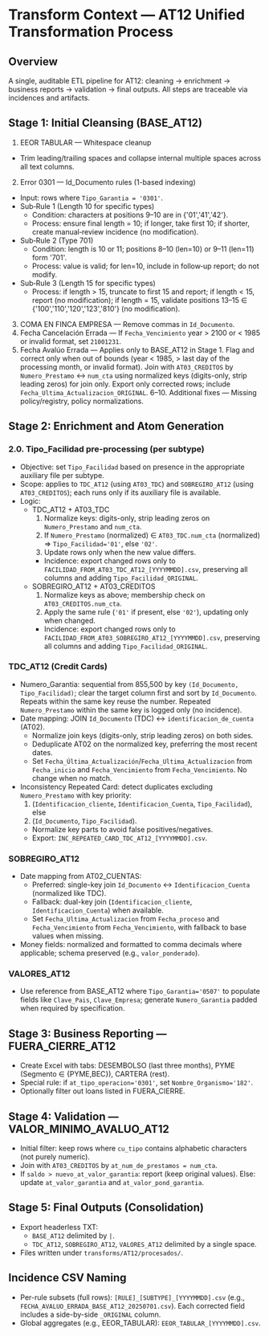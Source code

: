 # Transform Context — AT12 Unified Transformation Process

## Overview
A single, auditable ETL pipeline for AT12: cleaning → enrichment → business reports → validation → final outputs. All steps are traceable via incidences and artifacts.

## Stage 1: Initial Cleansing (BASE_AT12)
1. EEOR TABULAR — Whitespace cleanup
- Trim leading/trailing spaces and collapse internal multiple spaces across all text columns.
2. Error 0301 — Id_Documento rules (1-based indexing)
- Input: rows where `Tipo_Garantia = '0301'`.
- Sub‑Rule 1 (Length 10 for specific types)
  - Condition: characters at positions 9–10 are in {'01','41','42'}.
  - Process: ensure final length = 10; if longer, take first 10; if shorter, create manual‑review incidence (no modification).
- Sub‑Rule 2 (Type 701)
  - Condition: length is 10 or 11; positions 8–10 (len=10) or 9–11 (len=11) form '701'.
  - Process: value is valid; for len=10, include in follow‑up report; do not modify.
- Sub‑Rule 3 (Length 15 for specific types)
  - Process: if length > 15, truncate to first 15 and report; if length < 15, report (no modification); if length = 15, validate positions 13–15 ∈ {'100','110','120','123','810'} (no modification).
3. COMA EN FINCA EMPRESA — Remove commas in `Id_Documento`.
4. Fecha Cancelación Errada — If `Fecha_Vencimiento` year > 2100 or < 1985 or invalid format, set `21001231`.
5. Fecha Avalúo Errada — Applies only to BASE_AT12 in Stage 1. Flag and correct only when out of bounds (year < 1985, > last day of the processing month, or invalid format). Join with `AT03_CREDITOS` by `Numero_Prestamo` ↔ `num_cta` using normalized keys (digits-only, strip leading zeros) for join only. Export only corrected rows; include `Fecha_Ultima_Actualizacion_ORIGINAL`.
6–10. Additional fixes — Missing policy/registry, policy normalizations.

## Stage 2: Enrichment and Atom Generation

### 2.0. Tipo_Facilidad pre-processing (per subtype)
- Objective: set `Tipo_Facilidad` based on presence in the appropriate auxiliary file per subtype.
- Scope: applies to `TDC_AT12` (using `AT03_TDC`) and `SOBREGIRO_AT12` (using `AT03_CREDITOS`); each runs only if its auxiliary file is available.
- Logic:
  - TDC_AT12 + AT03_TDC
    1) Normalize keys: digits-only, strip leading zeros on `Numero_Prestamo` and `num_cta`.
    2) If `Numero_Prestamo` (normalized) ∈ `AT03_TDC.num_cta` (normalized) ⇒ `Tipo_Facilidad='01'`, else `'02'`.
    3) Update rows only when the new value differs.
    - Incidence: export changed rows only to `FACILIDAD_FROM_AT03_TDC_AT12_[YYYYMMDD].csv`, preserving all columns and adding `Tipo_Facilidad_ORIGINAL`.
  - SOBREGIRO_AT12 + AT03_CREDITOS
    1) Normalize keys as above; membership check on `AT03_CREDITOS.num_cta`.
    2) Apply the same rule (`'01'` if present, else `'02'`), updating only when changed.
    - Incidence: export changed rows only to `FACILIDAD_FROM_AT03_SOBREGIRO_AT12_[YYYYMMDD].csv`, preserving all columns and adding `Tipo_Facilidad_ORIGINAL`.

### TDC_AT12 (Credit Cards)
- Numero_Garantia: sequential from 855,500 by key `(Id_Documento, Tipo_Facilidad)`; clear the target column first and sort by `Id_Documento`. Repeats within the same key reuse the number. Repeated `Numero_Prestamo` within the same key is logged only (no incidence).
- Date mapping: JOIN `Id_Documento` (TDC) ↔ `identificacion_de_cuenta` (AT02).
  - Normalize join keys (digits-only, strip leading zeros) on both sides.
  - Deduplicate AT02 on the normalized key, preferring the most recent dates.
  - Set `Fecha_Última_Actualización`/`Fecha_Ultima_Actualizacion` from `Fecha_inicio` and `Fecha_Vencimiento` from `Fecha_Vencimiento`. No change when no match.
- Inconsistency Repeated Card: detect duplicates excluding `Numero_Prestamo` with key priority:
  1) (`Identificacion_cliente`, `Identificacion_Cuenta`, `Tipo_Facilidad`), else
  2) (`Id_Documento`, `Tipo_Facilidad`).
  - Normalize key parts to avoid false positives/negatives.
  - Export: `INC_REPEATED_CARD_TDC_AT12_[YYYYMMDD].csv`.

### SOBREGIRO_AT12
- Date mapping from AT02_CUENTAS:
  - Preferred: single-key join `Id_Documento` ↔ `Identificacion_Cuenta` (normalized like TDC).
  - Fallback: dual-key join (`Identificacion_cliente`, `Identificacion_Cuenta`) when available.
  - Set `Fecha_Ultima_Actualizacion` from `Fecha_proceso` and `Fecha_Vencimiento` from `Fecha_Vencimiento`, with fallback to base values when missing.
- Money fields: normalized and formatted to comma decimals where applicable; schema preserved (e.g., `valor_ponderado`).

### VALORES_AT12
- Use reference from BASE_AT12 where `Tipo_Garantia='0507'` to populate fields like `Clave_Pais`, `Clave_Empresa`; generate `Numero_Garantia` padded when required by specification.

## Stage 3: Business Reporting — FUERA_CIERRE_AT12
- Create Excel with tabs: DESEMBOLSO (last three months), PYME (Segmento ∈ {PYME,BEC}), CARTERA (rest).
- Special rule: if `at_tipo_operacion='0301'`, set `Nombre_Organismo='182'`.
- Optionally filter out loans listed in FUERA_CIERRE.

## Stage 4: Validation — VALOR_MINIMO_AVALUO_AT12
- Initial filter: keep rows where `cu_tipo` contains alphabetic characters (not purely numeric).
- Join with `AT03_CREDITOS` by `at_num_de_prestamos = num_cta`.
- If `saldo > nuevo_at_valor_garantia`: report (keep original values). Else: update `at_valor_garantia` and `at_valor_pond_garantia`.

## Stage 5: Final Outputs (Consolidation)
- Export headerless TXT:
  - `BASE_AT12` delimited by `|`.
  - `TDC_AT12`, `SOBREGIRO_AT12`, `VALORES_AT12` delimited by a single space.
- Files written under `transforms/AT12/procesados/`.

## Incidence CSV Naming
- Per-rule subsets (full rows): `[RULE]_[SUBTYPE]_[YYYYMMDD].csv` (e.g., `FECHA_AVALUO_ERRADA_BASE_AT12_20250701.csv`). Each corrected field includes a side-by-side `_ORIGINAL` column.
- Global aggregates (e.g., EEOR_TABULAR): `EEOR_TABULAR_[YYYYMMDD].csv`.
